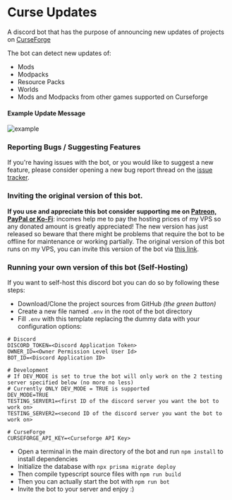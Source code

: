 # Curse Updates

A discord bot that has the purpose of announcing new updates of projects on [CurseForge](http://www.curseforge.com)


The bot can detect new updates of:<br>
- Mods
- Modpacks
- Resource Packs
- Worlds
- Mods and Modpacks from other games supported on Curseforge

#### Example Update Message
![example](https://i.imgur.com/uvrivD1.png)

### Reporting Bugs / Suggesting Features
If you're having issues with the bot, or you would like to suggest a new feature, please consider opening a new bug report thread on the [issue tracker](https://github.com/Davoleo/curse-updates/issues).


### Inviting the original version of this bot.
**If you use and appreciate this bot consider supporting me on [Patreon, PayPal or Ko-Fi](https://davoleo.net/donate)**:
incomes help me to pay the hosting prices of my VPS so any donated amount is greatly appreciated!
The new version has just released so beware that there might be problems that require the bot to be offline for maintenance or working partially.
The original version of this bot runs on my VPS, you can invite this version of the bot via [this link](https://discordapp.com/api/oauth2/authorize?client_id=658271214116274196&permissions=537193552&scope=bot).

### Running your own version of this bot (Self-Hosting)
If you want to self-host this discord bot you can do so by following these steps:<br>
- Download/Clone the project sources from GitHub _(the green button)_
- Create a new file named `.env` in the root of the bot directory
- Fill `.env` with this template replacing the dummy data with your configuration options:
```dotenv
# Discord
DISCORD_TOKEN=<Discord Application Token>
OWNER_ID=<Owner Permission Level User Id>
BOT_ID=<Discord Application ID>

# Development
# If DEV_MODE is set to true the bot will only work on the 2 testing server specified below (no more no less)
# Currently ONLY DEV_MODE = TRUE is supported
DEV_MODE=TRUE
TESTING_SERVER1=<first ID of the discord server you want the bot to work on>
TESTING_SERVER2=<second ID of the discord server you want the bot to work on>

# CurseForge
CURSEFORGE_API_KEY=<Curseforge API Key>
```
- Open a terminal in the main directory of the bot and run `npm install` to install dependencies
- Initialize the database with `npx prisma migrate deploy`
- Then compile typescript source files with `npm run build`
- Then you can actually start the bot with `npm run bot`
- Invite the bot to your server and enjoy :)
